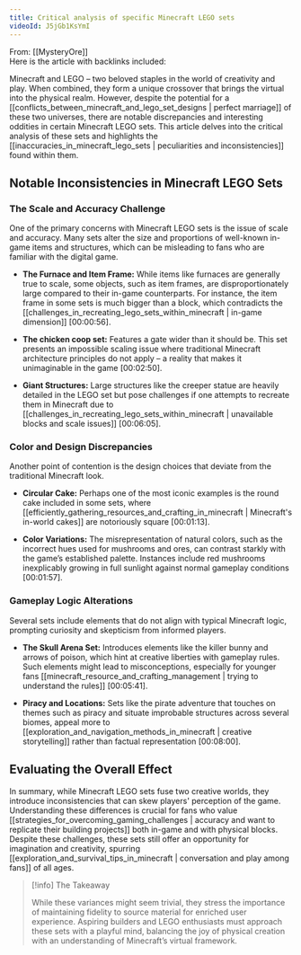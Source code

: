 ```yaml
---
title: Critical analysis of specific Minecraft LEGO sets
videoId: J5jGb1KsYmI
---
```


From: [[MysteryOre]] <br/> 
Here is the article with backlinks included:

Minecraft and LEGO – two beloved staples in the world of creativity and play. When combined, they form a unique crossover that brings the virtual into the physical realm. However, despite the potential for a [[conflicts_between_minecraft_and_lego_set_designs | perfect marriage]] of these two universes, there are notable discrepancies and interesting oddities in certain Minecraft LEGO sets. This article delves into the critical analysis of these sets and highlights the [[inaccuracies_in_minecraft_lego_sets | peculiarities and inconsistencies]] found within them.

## Notable Inconsistencies in Minecraft LEGO Sets

### The Scale and Accuracy Challenge

One of the primary concerns with Minecraft LEGO sets is the issue of scale and accuracy. Many sets alter the size and proportions of well-known in-game items and structures, which can be misleading to fans who are familiar with the digital game.

- **The Furnace and Item Frame:** While items like furnaces are generally true to scale, some objects, such as item frames, are disproportionately large compared to their in-game counterparts. For instance, the item frame in some sets is much bigger than a block, which contradicts the [[challenges_in_recreating_lego_sets_within_minecraft | in-game dimension]] <a class="yt-timestamp" data-t="00:00:56">[00:00:56]</a>.

- **The chicken coop set:** Features a gate wider than it should be. This set presents an impossible scaling issue where traditional Minecraft architecture principles do not apply – a reality that makes it unimaginable in the game <a class="yt-timestamp" data-t="00:02:50">[00:02:50]</a>.

- **Giant Structures:** Large structures like the creeper statue are heavily detailed in the LEGO set but pose challenges if one attempts to recreate them in Minecraft due to [[challenges_in_recreating_lego_sets_within_minecraft | unavailable blocks and scale issues]] <a class="yt-timestamp" data-t="00:06:05">[00:06:05]</a>.

### Color and Design Discrepancies

Another point of contention is the design choices that deviate from the traditional Minecraft look.

- **Circular Cake:** Perhaps one of the most iconic examples is the round cake included in some sets, where [[efficiently_gathering_resources_and_crafting_in_minecraft | Minecraft's in-world cakes]] are notoriously square <a class="yt-timestamp" data-t="00:01:13">[00:01:13]</a>.

- **Color Variations:** The misrepresentation of natural colors, such as the incorrect hues used for mushrooms and ores, can contrast starkly with the game’s established palette. Instances include red mushrooms inexplicably growing in full sunlight against normal gameplay conditions <a class="yt-timestamp" data-t="00:01:57">[00:01:57]</a>.

### Gameplay Logic Alterations

Several sets include elements that do not align with typical Minecraft logic, prompting curiosity and skepticism from informed players.

- **The Skull Arena Set:** Introduces elements like the killer bunny and arrows of poison, which hint at creative liberties with gameplay rules. Such elements might lead to misconceptions, especially for younger fans [[minecraft_resource_and_crafting_management | trying to understand the rules]] <a class="yt-timestamp" data-t="00:05:41">[00:05:41]</a>.

- **Piracy and Locations:** Sets like the pirate adventure that touches on themes such as piracy and situate improbable structures across several biomes, appeal more to [[exploration_and_navigation_methods_in_minecraft | creative storytelling]] rather than factual representation <a class="yt-timestamp" data-t="00:08:00">[00:08:00]</a>.

## Evaluating the Overall Effect

In summary, while Minecraft LEGO sets fuse two creative worlds, they introduce inconsistencies that can skew players' perception of the game. Understanding these differences is crucial for fans who value [[strategies_for_overcoming_gaming_challenges | accuracy and want to replicate their building projects]] both in-game and with physical blocks. Despite these challenges, these sets still offer an opportunity for imagination and creativity, spurring [[exploration_and_survival_tips_in_minecraft | conversation and play among fans]] of all ages.

> [!info] The Takeaway
> 
> While these variances might seem trivial, they stress the importance of maintaining fidelity to source material for enriched user experience. Aspiring builders and LEGO enthusiasts must approach these sets with a playful mind, balancing the joy of physical creation with an understanding of Minecraft’s virtual framework.